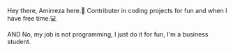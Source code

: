  Hey there, Amirreza here.👋
 Contributer in coding projects for fun and when I have free time.💻
 
 AND No, my job is not programming, I just do it for fun, I'm a business student.

<!---
ItzAmirreza/ItzAmirreza is a ✨ special ✨ repository because its `README.md` (this file) appears on your GitHub profile.
You can click the Preview link to take a look at your changes.
--->
